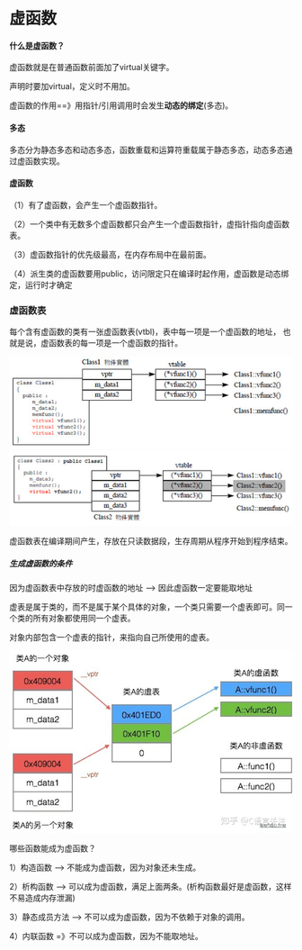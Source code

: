 # 虚函数

#### 什么是虚函数？

虚函数就是在普通函数前面加了virtual关键字。

声明时要加virtual，定义时不用加。

虚函数的作用==》用指针/引用调用时会发生**动态的绑定**(多态)。

#### 多态

多态分为静态多态和动态多态，函数重载和运算符重载属于静态多态，动态多态通过虚函数实现。

#### 虚函数

（1）有了虚函数，会产生一个虚函数指针。

（2）一个类中有无数多个虚函数都只会产生一个虚函数指针，虚指针指向虚函数表。

（3）虚函数指针的优先级最高，在内存布局中在最前面。

（4）派生类的虚函数要用public，访问限定只在编译时起作用，虚函数是动态绑定，运行时才确定

### 虚函数表

每个含有虚函数的类有一张虚函数表(vtbl)，表中每一项是一个虚函数的地址， 也就是说，虚函数表的每一项是一个虚函数的指针。



![img](../photo/2012051517210395.jpg)   ![img](../photo/2012051517212164.jpg)

虚函数表在编译期间产生，存放在只读数据段，生存周期从程序开始到程序结束。

##### 生成虚函数的条件

因为虚函数表中存放的时虚函数的地址 -->  因此虚函数一定要能取地址

虚表是属于类的，而不是属于某个具体的对象，一个类只需要一个虚表即可。同一个类的所有对象都使用同一个虚表。

对象内部包含一个虚表的指针，来指向自己所使用的虚表。

![img](../photo/v2-0fceb07713e411d48b4c361452129585_b.jpg)

哪些函数能成为虚函数？

1）构造函数      --> 不能成为虚函数，因为对象还未生成。

2）析构函数      --> 可以成为虚函数，满足上面两条。(析构函数最好是虚函数，这样不易造成内存泄漏)

3）静态成员方法   --> 不可以成为虚函数，因为不依赖于对象的调用。

4）内联函数       =》不可以成为虚函数，因为不能取地址。

